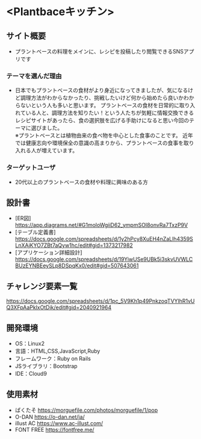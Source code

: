 # <Plantbaceキッチン>


## サイト概要
- プラントベースの料理をメインに、レシピを投稿したり閲覧できるSNSアプリです


### テーマを選んだ理由
- 日本でもプラントベースの食材がより身近になってきましたが、気になるけど調理方法がわからなかったり、挑戦したいけど何から始めたら良いかわからないという人も多いと思います。
プラントベースの食材を日常的に取り入れている人と、調理方法を知りたい！という人たちが気軽に情報交換できるレシピサイトがあったら、食の選択肢を広げる手助けになると思い今回のテーマに選びました。  
※プラントベースとは植物由来の食べ物を中心とした食事のことです。
近年では健康志向や環境保全の意識の高まりから、プラントベースの食事を取り入れる人が増えています。

### ターゲットユーザ
- 20代以上のプラントベースの食材や料理に興味のある方

## 設計書
- [ER図]  
  <https://app.diagrams.net/#G1moloWgiiD62_ympmSOI8onvRa7TxzP9V>
- [テーブル定義書]
  <https://docs.google.com/spreadsheets/d/1y2hPcy8XuEH4nZaLlh4359SLnXAjKYO7ZBt7aQyw1hc/edit#gid=1373217982>
- [アプリケーション詳細設計]
  <https://docs.google.com/spreadsheets/d/19YiwUSe9UBk5i3skvUVWLCBUzEYNBEeySLp8DSpqKx0/edit#gid=507643061>

## チャレンジ要素一覧
<https://docs.google.com/spreadsheets/d/1pc_5V9Kh1p49PnkzoqTVYlhR1vUQ3XFpAaPklxOtDik/edit#gid=2040921964>

## 開発環境
- OS：Linux2
- 言語：HTML,CSS,JavaScript,Ruby
- フレームワーク：Ruby on Rails
- JSライブラリ：Bootstrap
- IDE：Cloud9

## 使用素材
- ぱくたそ
    <https://morguefile.com/photos/morguefile/1/pop>
- O-DAN
    <https://o-dan.net/ja/>
- illust AC
    <https://www.ac-illust.com/>
- FONT FREE
    <https://fontfree.me/>